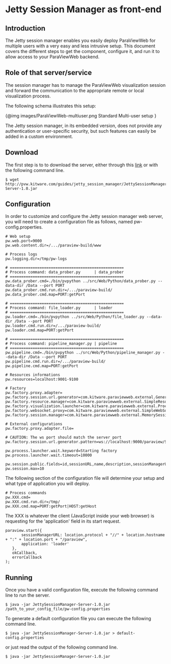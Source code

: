 # Jetty Session Manager as front-end

## Introduction

The Jetty session manager enables you easily deploy ParaViewWeb for multiple users
with a very easy and less intrusive setup. This document covers the different
steps to get the component, configure it, and run it to allow access to
your ParaViewWeb backend.

## Role of that server/service

The session manager has to manage the ParaViewWeb visualization session and
forward the communication to the appropriate remote or local visualization process.

The following schema illustrates this setup:

{@img images/ParaViewWeb-multiuser.png Standard Multi-user setup }

The Jetty session manager, in its embedded version, does not provide any
authentication or user-specific security, but such features can easily be added
in a custom environment.

## Download

The first step is to to download the server, either through this
[link](guides/jetty_session_manager/JettySessionManager-Server-1.0.jar)
or with the following command line.

    $ wget http://pvw.kitware.com/guides/jetty_session_manager/JettySessionManager-Server-1.0.jar

## Configuration

In order to customize and configure the Jetty session manager web server, you
will need to create a configuration file as follows, named pw-config.properties.

    # Web setup
    pw.web.port=9000
    pw.web.content.dir=/.../paraview-build/www

    # Process logs
    pw.logging.dir=/tmp/pw-logs

    # ==================================================
    # Process command: data_prober.py      | data_prober
    # ==================================================
    pw.data_prober.cmd=./bin/pvpython ../src/Web/Python/data_prober.py --data-dir /Data --port PORT
    pw.data_prober.cmd.run.dir=/.../paraview-build/
    pw.data_prober.cmd.map=PORT:getPort

    # ==================================================
    # Process command: file_loader.py      | loader
    # ==================================================
    pw.loader.cmd=./bin/pvpython ../src/Web/Python/file_loader.py --data-dir /Data --port PORT
    pw.loader.cmd.run.dir=/.../paraview-build/
    pw.loader.cmd.map=PORT:getPort

    # ==================================================
    # Process command: pipeline_manager.py | pipeline
    # ==================================================
    pw.pipeline.cmd=./bin/pvpython ../src/Web/Python/pipeline_manager.py --data-dir /Data --port PORT
    pw.pipeline.cmd.run.dir=/.../paraview-build/
    pw.pipeline.cmd.map=PORT:getPort

    # Resources informations
    pw.resources=localhost:9001-9100

    # Factory
    pw.factory.proxy.adapter=
    pw.factory.session.url.generator=com.kitware.paraviewweb.external.GenericSessionURLGenerator
    pw.factory.resource.manager=com.kitware.paraviewweb.external.SimpleResourceManager
    pw.factory.visualization.launcher=com.kitware.paraviewweb.external.ProcessLauncher
    pw.factory.websocket.proxy=com.kitware.paraviewweb.external.SimpleWebSocketProxyManager
    pw.factory.session.manager=com.kitware.paraviewweb.external.MemorySessionManager

    # External configurations
    pw.factory.proxy.adapter.file=

    # CAUTION: The ws port should match the server port
    pw.factory.session.url.generator.pattern=ws://localhost:9000/paraview/SESSION_ID

    pw.process.launcher.wait.keyword=Starting factory
    pw.process.launcher.wait.timeout=10000

    pw.session.public.fields=id,sessionURL,name,description,sessionManagerURL,application,idleTimeout,startTime
    pw.session.max=10

The following section of the configuration file will determine your setup and what
type of application you will deploy.

    # Process commands
    pw.XXX.cmd=
    pw.XXX.cmd.run.dir=/tmp/
    pw.XXX.cmd.map=PORT:getPort|HOST:getHost

The XXX is whatever the client (JavaScript inside your web browser) is requesting for the 'application' field in its start request.

    paraview.start({
           sessionManagerURL: location.protocol + "//" + location.hostname + ":" + location.port + "/paraview",
           application: 'loader'
       },
       okCallback,
       errorCallback
    );

## Running

Once you have a valid configuration file, execute the following command line to
run the server.

    $ java -jar JettySessionManager-Server-1.0.jar /path_to_your_config_file/pw-config.properties

To generate a default configuration file you can execute the following command line.

    $ java -jar JettySessionManager-Server-1.0.jar > default-config.properties

or just read the output of the following command line.

    $ java -jar JettySessionManager-Server-1.0.jar
